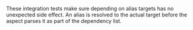 These integration tests make sure depending on alias targets has no unexpected side effect.
An alias is resolved to the actual target before the aspect parses it as part of the dependency list.
